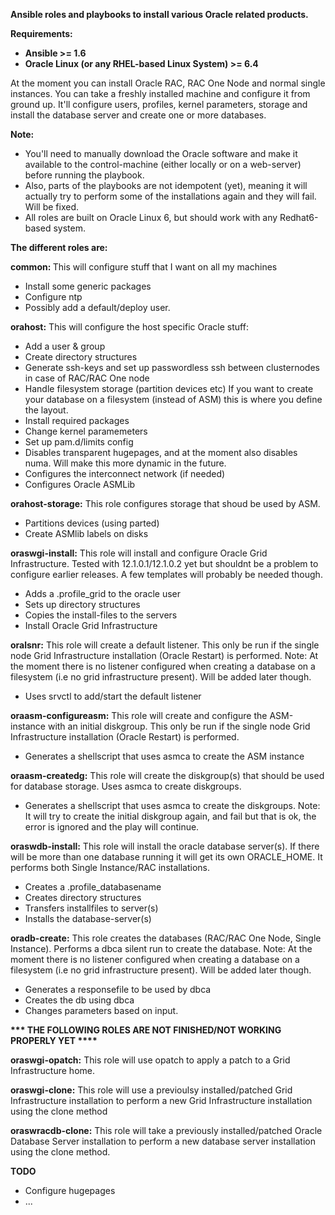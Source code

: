 <b>Ansible roles and playbooks to install various Oracle related products.</b>

<b> Requirements:

- Ansible >= 1.6
- Oracle Linux (or any RHEL-based Linux System) >= 6.4

</b>


At the moment you can install Oracle RAC, RAC One Node and normal single instances.
You can take a freshly installed machine and configure it from ground up. It'll configure users, profiles, kernel parameters, storage and install the database server and create one or more databases.

<b>Note: </b>
- You'll need to manually download the Oracle software and make it available to the control-machine (either locally or on a web-server) before running the playbook.
- Also, parts of the playbooks are not idempotent (yet), meaning it will actually try to perform some of the installations again and they will fail. Will be fixed.
- All roles are built on Oracle Linux 6, but should work with any Redhat6-based system.

<b>The different roles are:</b>

<b> common: </b>
This will configure stuff that I want on all my machines 
- Install some generic packages 
- Configure ntp 
- Possibly add a default/deploy user.

<b>orahost:</b>
This will configure the host specific Oracle stuff:
- Add a user & group
- Create directory structures
- Generate ssh-keys and set up passwordless ssh between clusternodes in case of RAC/RAC One node
- Handle filesystem storage (partition devices etc)
If you want to create your database on a filesystem (instead of ASM) this is where you define the layout.
- Install required packages
- Change kernel paramemeters
- Set up pam.d/limits config
- Disables transparent hugepages, and at the moment also disables numa. Will make this more dynamic in the future.
- Configures the interconnect network (if needed)
- Configures Oracle ASMLib 

<b>orahost-storage:</b>
This role configures storage that shoud be used by ASM.
- Partitions devices (using parted)
- Create ASMlib labels on disks

<b>oraswgi-install:</b>
This role will install and configure Oracle Grid Infrastructure. Tested with 12.1.0.1/12.1.0.2 yet but shouldnt be a problem to configure earlier releases. A few templates will probably be needed though.
- Adds a .profile_grid to the oracle user
- Sets up directory structures
- Copies the install-files to the servers
- Install Oracle Grid Infrastructure

<b>oralsnr:</b>
This role will create a default listener.
This only be run if the single node Grid Infrastructure installation (Oracle Restart) is performed.
Note:
At the moment there is no listener configured when creating a database on a filesystem (i.e no grid infrastructure present). Will be added later though.
- Uses srvctl to add/start the default listener

<b>oraasm-configureasm:</b>
This role will create and configure the ASM-instance with an initial diskgroup.
This only be run if the single node Grid Infrastructure installation (Oracle Restart) is performed.
- Generates a shellscript that uses asmca to create the ASM instance

<b>oraasm-createdg:</b>
This role will create the diskgroup(s) that should be used for database storage. Uses asmca to create diskgroups.
- Generates a shellscript that uses asmca to create the diskgroups. 
Note: It will try to create the initial diskgroup again, and fail but that is ok, the error is ignored and the play will continue.

<b>oraswdb-install:</b>
This role will install the oracle database server(s). If there will be more than one database running it will get its own ORACLE_HOME. It performs both Single Instance/RAC installations.
- Creates a .profile_databasename
- Creates directory structures
- Transfers installfiles to server(s)
- Installs the database-server(s)

<b>oradb-create:</b>
This role creates the databases (RAC/RAC One Node, Single Instance). Performs a dbca silent run to create the database.
Note:
At the moment there is no listener configured when creating a database on a filesystem (i.e no grid infrastructure present). Will be added later though.
- Generates a responsefile to be used by dbca
- Creates the db using dbca
- Changes parameters based on input.

<b>*** THE FOLLOWING ROLES ARE NOT FINISHED/NOT WORKING PROPERLY YET ****</b>

<b>oraswgi-opatch:</b>
This role will use opatch to apply a patch to a Grid Infrastructure home.

<b>oraswgi-clone:</b>
This role will use a previoulsy installed/patched Grid Infrastructure installation to perform a new Grid Infrastructure installation using the clone method

<b>oraswracdb-clone:</b>
This role will take a previously installed/patched Oracle Database Server installation to perform a new database server installation using the clone method.



<b>TODO</b>
- Configure hugepages
- ...
